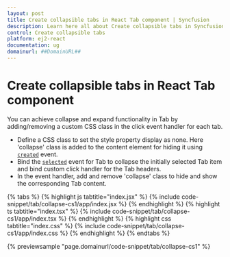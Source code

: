 ```yaml
---
layout: post
title: Create collapsible tabs in React Tab component | Syncfusion
description: Learn here all about Create collapsible tabs in Syncfusion React Tab component of Syncfusion Essential JS 2 and more.
control: Create collapsible tabs 
platform: ej2-react
documentation: ug
domainurl: ##DomainURL##
---
```


# Create collapsible tabs in React Tab component

You can achieve collapse and expand functionality in Tab by adding/removing a custom CSS class in the click event handler for each tab.
* Define a CSS class to set the style property display as none. Here 'collapse' class is added to the content element for hiding it using [`created`](https://ej2.syncfusion.com/react/documentation/api/tab#created) event.
* Bind the [`selected`](https://ej2.syncfusion.com/react/documentation/api/tab#selected) event for Tab to collapse the initially selected Tab item and bind custom click handler for the Tab headers.
* In the event handler, add and remove 'collapse' class to hide and show the corresponding Tab content.

{% tabs %}
{% highlight js tabtitle="index.jsx" %}
{% include code-snippet/tab/collapse-cs1/app/index.jsx %}
{% endhighlight %}
{% highlight ts tabtitle="index.tsx" %}
{% include code-snippet/tab/collapse-cs1/app/index.tsx %}
{% endhighlight %}
{% highlight css tabtitle="index.css" %}
{% include code-snippet/tab/collapse-cs1/app/index.css %}
{% endhighlight %}
{% endtabs %}

 {% previewsample "page.domainurl/code-snippet/tab/collapse-cs1" %}
